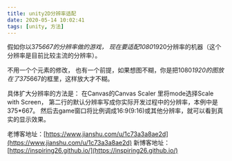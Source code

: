 ```yaml
---
title: unity2D分辨率适配
date: 2020-05-14 10:02:41
tags: [unity, 方法]
---
```

假如你以375*667的分辨率做的游戏，
现在要适配1080*1920分辨率的机器（这个分辨率是目前比较主流的分辨率）。

不用一个个元素的修改，
也有一个前提，如果想图不糊，你是把1080*1920的图放在了375*667的框里，这样放大才不糊。

具体扩大分辨率的方法是：
在Canvas的Canvas Scaler 里将mode选择Scale with Screen，
第二行的默认分辨率写成你实际开发过程中的分辨率，本例中是375*667。
然后去game窗口将比例调成16:9(9:16)或其他分辨率，就可以看到真实的显示效果。







老博客地址：[https://www.jianshu.com/u/1c73a3a8ae2d](https://www.jianshu.com/u/1c73a3a8ae2d)
新博客地址：[https://inspiring26.github.io/](https://inspiring26.github.io/)
